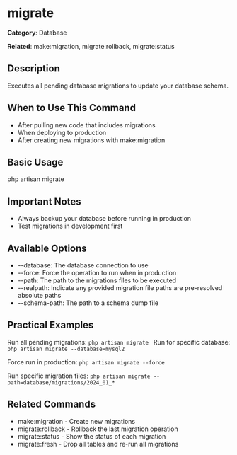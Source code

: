 # migrate

**Category**: Database

**Related**: make:migration, migrate:rollback, migrate:status

## Description
Executes all pending database migrations to update your database schema.

## When to Use This Command
- After pulling new code that includes migrations
- When deploying to production
- After creating new migrations with make:migration

## Basic Usage
php artisan migrate

## Important Notes
- Always backup your database before running in production
- Test migrations in development first

## Available Options
* --database: The database connection to use
* --force: Force the operation to run when in production
* --path: The path to the migrations files to be executed
* --realpath: Indicate any provided migration file paths are pre-resolved absolute paths
* --schema-path: The path to a schema dump file

## Practical Examples
Run all pending migrations:
`php artisan migrate
`
Run for specific database:
`php artisan migrate --database=mysql2`

Force run in production:
`php artisan migrate --force`

Run specific migration files:
`php artisan migrate --path=database/migrations/2024_01_*`

## Related Commands
- make:migration - Create new migrations
- migrate:rollback - Rollback the last migration operation
- migrate:status - Show the status of each migration
- migrate:fresh - Drop all tables and re-run all migrations

